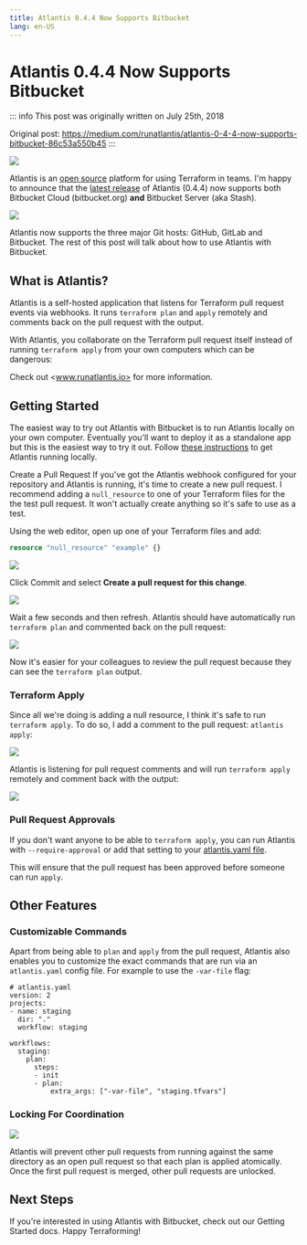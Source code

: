 ```yaml
---
title: Atlantis 0.4.4 Now Supports Bitbucket
lang: en-US
---
```


# Atlantis 0.4.4 Now Supports Bitbucket

::: info
This post was originally written on July 25th, 2018

Original post: <https://medium.com/runatlantis/atlantis-0-4-4-now-supports-bitbucket-86c53a550b45>
:::

![](/blog/atlantis-0-4-4-now-supports-bitbucket/pic1.webp)

Atlantis is an [open source](https://github.com/runatlantis/atlantis) platform for using Terraform in teams. I'm happy to announce that the [latest release](https://github.com/runatlantis/atlantis/releases) of Atlantis (0.4.4) now supports both Bitbucket Cloud (bitbucket.org) **and** Bitbucket Server (aka Stash).

![](/blog/atlantis-0-4-4-now-supports-bitbucket/pic2.gif)

Atlantis now supports the three major Git hosts: GitHub, GitLab and Bitbucket. The rest of this post will talk about how to use Atlantis with Bitbucket.

## What is Atlantis?

Atlantis is a self-hosted application that listens for Terraform pull request events via webhooks. It runs `terraform plan` and `apply` remotely and comments back on the pull request with the output.

With Atlantis, you collaborate on the Terraform pull request itself instead of running `terraform apply` from your own computers which can be dangerous:

Check out <www.runatlantis.io> for more information.

## Getting Started

The easiest way to try out Atlantis with Bitbucket is to run Atlantis locally on your own computer. Eventually you'll want to deploy it as a standalone app but this is the easiest way to try it out. Follow [these instructions](https://www.runatlantis.io/guide/getting-started.html) to get Atlantis running locally.

Create a Pull Request
If you've got the Atlantis webhook configured for your repository and Atlantis is running, it's time to create a new pull request. I recommend adding a `null_resource` to one of your Terraform files for the the test pull request. It won't actually create anything so it's safe to use as a test.

Using the web editor, open up one of your Terraform files and add:

```tf
resource "null_resource" "example" {}
```

![](/blog/atlantis-0-4-4-now-supports-bitbucket/pic3.webp)

Click Commit and select **Create a pull request for this change**.

![](/blog/atlantis-0-4-4-now-supports-bitbucket/pic4.webp)

Wait a few seconds and then refresh. Atlantis should have automatically run `terraform plan` and commented back on the pull request:

![](/blog/atlantis-0-4-4-now-supports-bitbucket/pic5.webp)

Now it's easier for your colleagues to review the pull request because they can see the `terraform plan` output.

### Terraform Apply

Since all we're doing is adding a null resource, I think it's safe to run `terraform apply`. To do so, I add a comment to the pull request: `atlantis apply`:

![](/blog/atlantis-0-4-4-now-supports-bitbucket/pic6.webp)

Atlantis is listening for pull request comments and will run `terraform apply` remotely and comment back with the output:

![](/blog/atlantis-0-4-4-now-supports-bitbucket/pic7.webp)

### Pull Request Approvals

If you don't want anyone to be able to `terraform apply`, you can run Atlantis with `--require-approval` or add that setting to your [atlantis.yaml file](https://www.runatlantis.io/docs/command-requirements.html#approved).

This will ensure that the pull request has been approved before someone can run `apply`.

## Other Features

### Customizable Commands

Apart from being able to `plan` and `apply` from the pull request, Atlantis also enables you to customize the exact commands that are run via an `atlantis.yaml` config file. For example to use the `-var-file` flag:

```yaml{14}
# atlantis.yaml
version: 2
projects:
- name: staging
  dir: "."
  workflow: staging

workflows:
  staging:
    plan:
      steps:
      - init
      - plan:
          extra_args: ["-var-file", "staging.tfvars"]
```

### Locking For Coordination

![](/blog/atlantis-0-4-4-now-supports-bitbucket/pic8.webp)

Atlantis will prevent other pull requests from running against the same directory as an open pull request so that each plan is applied atomically. Once the first pull request is merged, other pull requests are unlocked.

## Next Steps

If you're interested in using Atlantis with Bitbucket, check out our Getting Started docs. Happy Terraforming!
